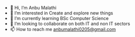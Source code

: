 - 👋 Hi, I’m Anbu Malathi
- 👀 I’m interested in Create and explore new things
- 🌱 I’m currently learning BSc Computer Science
- 💞️ I’m looking to collaborate on both IT and non IT sectors
- 📫 How to reach me anbumalathi0205@gmail.com

<!---
anbu0205/anbu0205 is a ✨ special ✨ repository because its `README.md` (this file) appears on your GitHub profile.
You can click the Preview link to take a look at your changes.
--->
